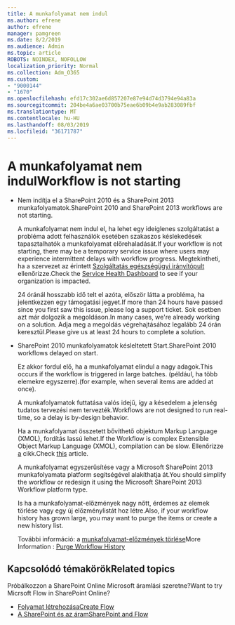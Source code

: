 ```yaml
---
title: A munkafolyamat nem indul
ms.author: efrene
author: efrene
manager: pamgreen
ms.date: 8/2/2019
ms.audience: Admin
ms.topic: article
ROBOTS: NOINDEX, NOFOLLOW
localization_priority: Normal
ms.collection: Adm_O365
ms.custom:
- "9000144"
- "1670"
ms.openlocfilehash: efd17c302ae6d857207e87e94d74d3794e94a83a
ms.sourcegitcommit: 204be4a6ae03700b75eae6b09b4e9ab283089fbf
ms.translationtype: MT
ms.contentlocale: hu-HU
ms.lasthandoff: 08/03/2019
ms.locfileid: "36171787"
---
```

# <a name="workflow-is-not-starting"></a><span data-ttu-id="014dc-102">A munkafolyamat nem indul</span><span class="sxs-lookup"><span data-stu-id="014dc-102">Workflow is not starting</span></span>

- <span data-ttu-id="014dc-103">Nem indítja el a SharePoint 2010 és a SharePoint 2013 munkafolyamatok.</span><span class="sxs-lookup"><span data-stu-id="014dc-103">SharePoint 2010 and SharePoint 2013 workflows are not starting.</span></span>

    <span data-ttu-id="014dc-104">A munkafolyamat nem indul el, ha lehet egy ideiglenes szolgáltatást a probléma adott felhasználók esetében szakaszos késlekedések tapasztalhatók a munkafolyamat előrehaladását.</span><span class="sxs-lookup"><span data-stu-id="014dc-104">If your workflow is not starting, there may be a temporary service issue where users may experience intermittent delays with workflow progress.</span></span> <span data-ttu-id="014dc-105">Megtekintheti, ha a szervezet az érintett [Szolgáltatás egészségügyi irányítópult](https:/admin.microsoft.com/AdminPortal/Home#/servicehealth) ellenőrizze.</span><span class="sxs-lookup"><span data-stu-id="014dc-105">Check the [Service Health Dashboard](https:/admin.microsoft.com/AdminPortal/Home#/servicehealth) to see if your organization is impacted.</span></span>

    <span data-ttu-id="014dc-106">24 óránál hosszabb idő telt el azóta, először látta a probléma, ha jelentkezzen egy támogatási jegyet.</span><span class="sxs-lookup"><span data-stu-id="014dc-106">If more than 24 hours have passed since you first saw this issue, please log a support ticket.</span></span> <span data-ttu-id="014dc-107">Sok esetben azt már dolgozik a megoldáson.</span><span class="sxs-lookup"><span data-stu-id="014dc-107">In many cases, we're already working on a solution.</span></span> <span data-ttu-id="014dc-108">Adja meg a megoldás végrehajtásához legalább 24 órán keresztül.</span><span class="sxs-lookup"><span data-stu-id="014dc-108">Please give us at least 24 hours to complete a solution.</span></span>

- <span data-ttu-id="014dc-109">SharePoint 2010 munkafolyamatok késleltetett Start.</span><span class="sxs-lookup"><span data-stu-id="014dc-109">SharePoint 2010 workflows delayed on start.</span></span>

    <span data-ttu-id="014dc-110">Ez akkor fordul elő, ha a munkafolyamat elindul a nagy adagok.</span><span class="sxs-lookup"><span data-stu-id="014dc-110">This occurs if the workflow is triggered in large batches.</span></span> <span data-ttu-id="014dc-111">(például, ha több elemekre egyszerre).</span><span class="sxs-lookup"><span data-stu-id="014dc-111">(for example, when several items are added at once).</span></span>

    <span data-ttu-id="014dc-112">A munkafolyamatok futtatása valós idejű, így a késedelem a jelenség tudatos tervezési nem tervezték.</span><span class="sxs-lookup"><span data-stu-id="014dc-112">Workflows are not designed to run real-time, so a delay is by-design behavior.</span></span>

    <span data-ttu-id="014dc-113">Ha a munkafolyamat összetett bővíthető objektum Markup Language (XMOL), fordítás lassú lehet.</span><span class="sxs-lookup"><span data-stu-id="014dc-113">If the Workflow is complex Extensible Object Markup Language (XMOL), compilation can be slow.</span></span> <span data-ttu-id="014dc-114">Ellenőrizze [a](https://support.microsoft.com/en-us/kb/3043697) cikk.</span><span class="sxs-lookup"><span data-stu-id="014dc-114">Check [this](https://support.microsoft.com/en-us/kb/3043697) article.</span></span>

    <span data-ttu-id="014dc-115">A munkafolyamat egyszerűsítése vagy a Microsoft SharePoint 2013 munkafolyamata platform segítségével alakíthatja át.</span><span class="sxs-lookup"><span data-stu-id="014dc-115">You should simplify the workflow or redesign it using the Microsoft SharePoint 2013 Workflow platform type.</span></span>

    <span data-ttu-id="014dc-116">Is ha a munkafolyamat-előzmények nagy nőtt, érdemes az elemek törlése vagy egy új előzménylistát hoz létre.</span><span class="sxs-lookup"><span data-stu-id="014dc-116">Also, if your workflow history has grown large, you may want to purge the items or create a new history list.</span></span>

    <span data-ttu-id="014dc-117">További információ: a [munkafolyamat-előzmények törlése](https://blogs.technet.microsoft.com/marj/2015/08/07/sharepoint-2010-workflows-best-practice-purge-workflow-history-list-items/)</span><span class="sxs-lookup"><span data-stu-id="014dc-117">More Information : [Purge Workflow History](https://blogs.technet.microsoft.com/marj/2015/08/07/sharepoint-2010-workflows-best-practice-purge-workflow-history-list-items/)</span></span>


## <a name="related-topics"></a><span data-ttu-id="014dc-118">Kapcsolódó témakörök</span><span class="sxs-lookup"><span data-stu-id="014dc-118">Related topics</span></span>
<span data-ttu-id="014dc-119">Próbálkozzon a SharePoint Online Microsoft áramlási szeretne?</span><span class="sxs-lookup"><span data-stu-id="014dc-119">Want to try Micrsoft Flow in SharePoint Online?</span></span>
- [<span data-ttu-id="014dc-120">Folyamat létrehozása</span><span class="sxs-lookup"><span data-stu-id="014dc-120">Create Flow</span></span>](https://support.office.com/article/Create-a-flow-for-a-list-or-library-in-SharePoint-Online-or-OneDrive-for-Business-a9c3e03b-0654-46af-a254-20252e580d01) 
- [<span data-ttu-id="014dc-121">A SharePoint és az áram</span><span class="sxs-lookup"><span data-stu-id="014dc-121">SharePoint and Flow</span></span>](https://flow.microsoft.com/blog/sharepoint-and-flow/) 


